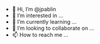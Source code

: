 - 👋 Hi, I’m @jpablin
- 👀 I’m interested in ...
- 🌱 I’m currently learning ...
- 💞️ I’m looking to collaborate on ...
- 📫 How to reach me ...

<!---
jpablin/jpablin is a ✨ special ✨ repository because its `README.md` (this file) appears on your GitHub profile.
You can click the Preview link to take a look at your changes.
--->
